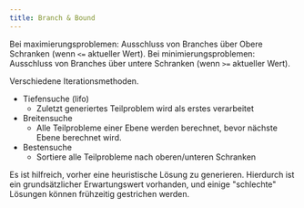```yaml
---
title: Branch & Bound
---
```


Bei maximierungsproblemen: Ausschluss von Branches über Obere Schranken (wenn `<=` aktueller Wert).
Bei minimierungsproblemen: Ausschluss von Branches über untere Schranken (wenn `>=` aktueller Wert).

Verschiedene Iterationsmethoden.

- Tiefensuche (lifo)
    - Zuletzt generiertes Teilproblem wird als erstes verarbeitet
- Breitensuche
    - Alle Teilprobleme einer Ebene werden berechnet, bevor nächste Ebene berechnet wird.
- Bestensuche
    - Sortiere alle Teilprobleme nach oberen/unteren Schranken

Es ist hilfreich, vorher eine heuristische Lösung zu generieren.
Hierdurch ist ein grundsätzlicher Erwartungswert vorhanden, und einige "schlechte" Lösungen können frühzeitig gestrichen werden.